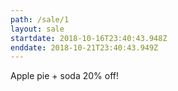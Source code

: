 ```yaml
---
path: /sale/1
layout: sale
startdate: 2018-10-16T23:40:43.948Z
enddate: 2018-10-21T23:40:43.949Z
---
```

Apple pie + soda 20% off!
